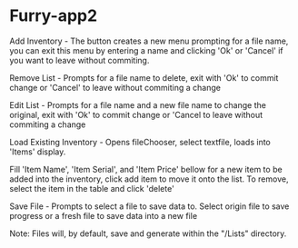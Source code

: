 # Furry-app2

Add Inventory - The button creates a new menu prompting for a file name, you can exit this menu by entering a name and clicking 'Ok' or 'Cancel' if you want to leave without commiting. 

Remove List - Prompts for a file name to delete, exit with 'Ok' to commit change or 'Cancel' to leave without commiting a change

Edit List - Prompts for a file name and a new file name to change the original, exit with 'Ok' to commit change or 'Cancel to leave without commiting a change

Load Existing Inventory - Opens fileChooser, select textfile, loads into 'Items' display.

Fill 'Item Name', 'Item Serial', and 'Item Price' bellow for a new item to be added into the inventory, click add item to move it onto the list. To remove, select the item in the table and click 'delete'

Save File - Prompts to select a file to save data to. Select origin file to save progress or a fresh file to save data into a new file

Note: Files will, by default, save and generate within the "/Lists" directory.
